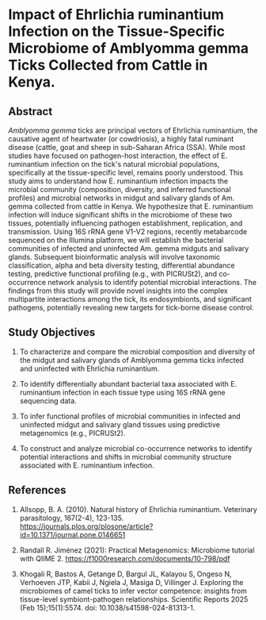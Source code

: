 # Impact of Ehrlichia ruminantium Infection on the Tissue-Specific Microbiome of Amblyomma gemma Ticks Collected from Cattle in Kenya.

## Abstract

*Amblyomma gemma* ticks are principal vectors of Ehrlichia ruminantium, the causative agent of heartwater (or cowdriosis), a highly fatal ruminant disease (cattle, goat and
sheep in sub-Saharan Africa (SSA). While most studies have focused on pathogen-host interaction, the effect of E. ruminantium infection on the tick's natural microbial populations,
specifically at the tissue-specific level, remains poorly understood. This study aims to understand how E. ruminantium infection impacts the microbial community 
(composition, diversity, and inferred functional profiles) and microbial networks in midgut and salivary glands of Am. gemma collected from cattle in Kenya. We hypothesize that 
E. ruminantium infection will induce significant shifts in the microbiome of these two tissues, potentially influencing pathogen establishment, replication, and transmission. 
Using 16S rRNA gene V1-V2 regions, recently metabarcode sequenced on the Illumina platform, we will establish the bacterial communities of infected and uninfected Am. gemma 
midguts and salivary glands. Subsequent bioinformatic analysis will involve taxonomic classification, alpha and beta diversity testing, differential abundance testing, predictive 
functional profiling (e.g., with PICRUSt2), and co-occurrence network analysis to identify potential microbial interactions. The findings from this study will provide novel 
insights into the complex multipartite interactions among the tick, its endosymbionts, and significant pathogens, potentially revealing new targets for tick-borne disease control.

## Study Objectives

1. To characterize and compare the microbial composition and diversity of the midgut and salivary glands of Amblyomma gemma ticks infected and uninfected with Ehrlichia ruminantium.

2. To identify differentially abundant bacterial taxa associated with E. ruminantium infection in each tissue type using 16S rRNA gene sequencing data.

3. To infer functional profiles of microbial communities in infected and uninfected midgut and salivary gland tissues using predictive metagenomics (e.g., PICRUSt2).

4. To construct and analyze microbial co-occurrence networks to identify potential interactions and shifts in microbial community structure associated with E. ruminantium infection.

## References

1.	Allsopp, B. A. (2010). Natural history of Ehrlichia ruminantium. Veterinary parasitology, 167(2-4), 123-135. https://journals.plos.org/plosone/article?id=10.1371/journal.pone.0146651

2.	Randall R. Jiménez (2021): Practical Metagenomics: Microbiome tutorial with QIIME 2. https://f1000research.com/documents/10-798/pdf

3.	Khogali R, Bastos A, Getange D, Bargul JL, Kalayou S, Ongeso N, Verhoeven JTP, Kabii J, Ngiela J, Masiga D, Villinger J. Exploring the microbiomes of camel ticks to infer vector competence: insights from tissue-level symbiont-pathogen relationships. Scientific Reports 2025 (Feb 15);15(1):5574. doi: 10.1038/s41598-024-81313-1.
